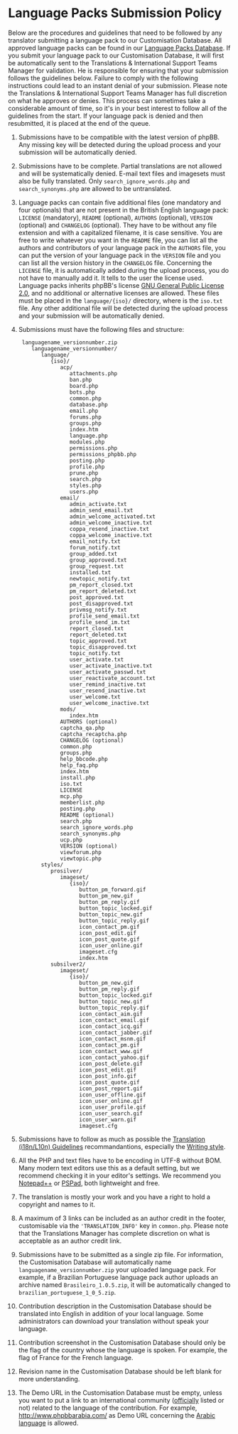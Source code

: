 # Language Packs Submission Policy

Below are the procedures and guidelines that need to be followed by any translator submitting a language pack to our Customisation Database. All approved language packs can be found in our [Language Packs Database](https://www.phpbb.com/customise/db/language_packs-25/ "Language Packs Database"). If you submit your language pack to our Customisation Database, it will first be automatically sent to the Translations & International Support Teams Manager for validation. He is responsible for ensuring that your submission follows the guidelines below. Failure to comply with the following instructions could lead to an instant denial of your submission. Please note the Translations & International Support Teams Manager has full discretion on what he approves or denies. This process can sometimes take a considerable amount of time, so it's in your best interest to follow all of the guidelines from the start. If your language pack is denied and then resubmitted, it is placed at the end of the queue.

1. Submissions have to be compatible with the latest version of phpBB. Any missing key will be detected during the upload process and your submission will be automatically denied.

2. Submissions have to be complete. Partial translations are not allowed and will be systematically denied. E-mail text files and imagesets must also be fully translated. Only `search_ignore_words.php` and `search_synonyms.php` are allowed to be untranslated.


3. Language packs can contain five additional files (one mandatory and four optionals) that are not present in the British English language pack: `LICENSE` (mandatory), `README` (optional), `AUTHORS` (optional), `VERSION` (optional) and `CHANGELOG` (optional). They have to be without any file extension and with a capitalized filename, it is case sensitive. You are free to write whatever you want in the `README` file, you can list all the authors and contributors of your language pack in the `AUTHORS` file, you can put the version of your language pack in the `VERSION` file and you can list all the version history in the `CHANGELOG` file. Concerning the `LICENSE` file, it is automatically added during the upload process, you do not have to manually add it. It tells to the user the license used. Language packs inherits phpBB's license [GNU General Public License 2.0](http://www.opensource.org/licenses/gpl-2.0.php "GNU General Public License 2.0"), and no additional or alternative licenses are allowed. These files must be placed in the `language/{iso}/` directory, where is the `iso.txt` file. Any other additional file will be detected during the upload process and your submission will be automatically denied.


4. Submissions must have the following files and structure:

        languagename_versionnumber.zip
           languagename_versionnumber/
              language/
                 {iso}/
                    acp/
                       attachments.php
                       ban.php
                       board.php
                       bots.php
                       common.php
                       database.php
                       email.php
                       forums.php
                       groups.php
                       index.htm
                       language.php
                       modules.php
                       permissions.php
                       permissions_phpbb.php
                       posting.php
                       profile.php
                       prune.php
                       search.php
                       styles.php
                       users.php
                    email/
                       admin_activate.txt
                       admin_send_email.txt
                       admin_welcome_activated.txt
                       admin_welcome_inactive.txt
                       coppa_resend_inactive.txt
                       coppa_welcome_inactive.txt
                       email_notify.txt
                       forum_notify.txt
                       group_added.txt
                       group_approved.txt
                       group_request.txt
                       installed.txt
                       newtopic_notify.txt
                       pm_report_closed.txt
                       pm_report_deleted.txt
                       post_approved.txt
                       post_disapproved.txt
                       privmsg_notify.txt
                       profile_send_email.txt
                       profile_send_im.txt
                       report_closed.txt
                       report_deleted.txt
                       topic_approved.txt
                       topic_disapproved.txt
                       topic_notify.txt
                       user_activate.txt
                       user_activate_inactive.txt
                       user_activate_passwd.txt
                       user_reactivate_account.txt
                       user_remind_inactive.txt
                       user_resend_inactive.txt
                       user_welcome.txt
                       user_welcome_inactive.txt
                    mods/
                       index.htm
                    AUTHORS (optional)
                    captcha_qa.php
                    captcha_recaptcha.php
                    CHANGELOG (optional)
                    common.php
                    groups.php
                    help_bbcode.php
                    help_faq.php
                    index.htm
                    install.php
                    iso.txt
                    LICENSE
                    mcp.php
                    memberlist.php
                    posting.php
                    README (optional)
                    search.php
                    search_ignore_words.php
                    search_synonyms.php
                    ucp.php
                    VERSION (optional)
                    viewforum.php
                    viewtopic.php
              styles/
                 prosilver/
                    imageset/
                       {iso}/
                          button_pm_forward.gif
                          button_pm_new.gif
                          button_pm_reply.gif
                          button_topic_locked.gif
                          button_topic_new.gif
                          button_topic_reply.gif
                          icon_contact_pm.gif
                          icon_post_edit.gif
                          icon_post_quote.gif
                          icon_user_online.gif
                          imageset.cfg
                          index.htm
                 subsilver2/
                    imageset/
                       {iso}/
                          button_pm_new.gif
                          button_pm_reply.gif
                          button_topic_locked.gif
                          button_topic_new.gif
                          button_topic_reply.gif
                          icon_contact_aim.gif
                          icon_contact_email.gif
                          icon_contact_icq.gif
                          icon_contact_jabber.gif
                          icon_contact_msnm.gif
                          icon_contact_pm.gif
                          icon_contact_www.gif
                          icon_contact_yahoo.gif
                          icon_post_delete.gif
                          icon_post_edit.gif
                          icon_post_info.gif
                          icon_post_quote.gif
                          icon_post_report.gif
                          icon_user_offline.gif
                          icon_user_online.gif
                          icon_user_profile.gif
                          icon_user_search.gif
                          icon_user_warn.gif
                          imageset.cfg


5. Submissions have to follow as much as possible the [Translation (i18n/L10n) Guidelines](https://area51.phpbb.com/docs/30x/coding-guidelines.html#translation "Translation (i18n/L10n) Guidelines") recommandantions, especially the [Writing style](https://area51.phpbb.com/docs/30x/coding-guidelines.html#writingstyle "Writing style").


6. All the PHP and text files have to be encoding in UTF-8 without BOM. Many modern text editors use this as a default setting, but we recommend checking it in your editor's settings. We recommend you [Notepad++](http://notepad-plus.sourceforge.net/ "Notepad++") or [PSPad](http://www.pspad.com/en/ "PSPad"), both lightweight and free.


7. The translation is mostly your work and you have a right to hold a copyright and names to it.


8. A maximum of 3 links can be included as an author credit in the footer, customisable via the `'TRANSLATION_INFO'` key in `common.php`. Please note that the Translations Manager has complete discretion on what is acceptable as an author credit link.


9. Submissions have to be submitted as a single zip file. For information, the Customisation Database will automatically name `languagename_versionnumber.zip` your uploaded language pack. For example, if a Brazilian Portuguese language pack author uploads an archive named `Brasileiro_1.0.5.zip`, it will be automatically changed to `brazilian_portuguese_1_0_5.zip`.


10. Contribution description in the Customisation Database should be translated into English in addition of your local language. Some administrators can download your translation without speak your language.


11. Contribution screenshot in the Customisation Database should only be the flag of the country whose the language is spoken. For example, the flag of France for the French language.


12. Revision name in the Customisation Database should be left blank for more understanding.


13. The Demo URL in the Customisation Database must be empty, unless you want to put a link to an international community ([officially](https://www.phpbb.com/support/intl/ "officially") listed or not) related to the language of the contribution. For example, http://www.phpbbarabia.com/ as Demo URL concerning the [Arabic language](https://www.phpbb.com/customise/db/translation/arabic/ "Arabic language") is allowed.
